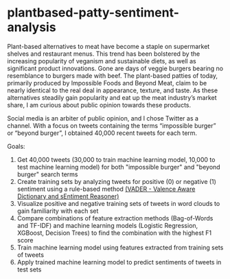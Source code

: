 # plantbased-patty-sentiment-analysis
Plant-based alternatives to meat have become a staple on supermarket shelves and restaurant menus. This trend has been bolstered by the increasing popularity of veganism and sustainable diets, as well as significant product innovations. Gone are days of veggie burgers bearing no resemblance to burgers made with beef. The plant-based patties of today, primarily produced by Impossible Foods and Beyond Meat, claim to be nearly identical to the real deal in appearance, texture, and taste. As these alternatives steadily gain popularity and eat up the meat industry’s market share, I am curious about public opinion towards these products.

Social media is an arbiter of public opinion, and I chose Twitter as a channel. With a focus on tweets containing the terms “impossible burger” or “beyond burger”, I obtained 40,000 recent tweets for each term.

Goals:
<ol>
  <li>Get 40,000 tweets (30,000 to train machine learning model, 10,000 to test machine learning model) for both "impossible burger" and "beyond burger" search terms</li>
  <li>Create training sets by analyzing tweets for positive (0) or negative (1) sentiment using a rule-based method <a href="https://github.com/cjhutto/vaderSentiment">(VADER - Valence Aware Dictionary and sEntiment Reasoner)</a></li>
  <li>Visualize positive and negative training sets of tweets in word clouds to gain familiarity with each set</li>
  <li>Compare combinations of feature extraction methods (Bag-of-Words and TF-IDF) and machine learning models (Logistic Regression, XGBoost, Decision Trees) to find the combination with the highest F1 score</li>
  <li>Train machine learning model using features extracted from training sets of tweets</li>
  <li>Apply trained machine learning model to predict sentiments of tweets in test sets</li>
</ol>
